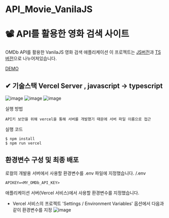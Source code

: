 # API_Movie_VanilaJS

# 📽 API를 활용한 영화 검색 사이트 
OMDb API를 활용한 VanilaJS 영화 검색 애플리케이션
이 프로젝트는 [JS버전](https://github.com/kimdayeon37/API_Movie_VanilaJS/tree/master)과 [TS버전](https://github.com/kimdayeon37/API_Movie_VanilaJS/tree/typescript)으로 나누어져있습니다.

[DEMO](https://api-movie-vanila-js.vercel.app/#/)

## ✔ 기술스택 Vercel Server , javascript -> typescript

![image](https://github.com/kimdayeon37/API_Movie_VanilaJS/assets/93921784/a894c712-27ae-4f1a-a807-15de4e5a6407)
![image](https://github.com/kimdayeon37/API_Movie_VanilaJS/assets/93921784/8defa3af-1d7a-4535-a5d2-aa8053056cb4)
![image](https://github.com/kimdayeon37/API_Movie_VanilaJS/assets/93921784/1ed39cea-c99f-48bc-bee8-d65404964b18)

실행 방법
```
API키 보안을 위해 vercel을 통해 서버를 개발했기 때문에 서버 파일 이름으로 접근 
```

실행 코드
```
$ npm install
$ npm run vercel
```



## 환경변수 구성 및 최종 배포 
로컬의 개발용 서버에서 사용할 환경변수를 .env 파일에 지정했습니다.
/.env
```
APIKEY=<MY_OMDb_API_KEY>
```

애플리케이션 서버(Vercel 서비스)에서 사용할 환경변수를 지정했습니다.
- Vercel 서비스의 프로젝트 'Settings / Environment Variables' 옵션에서 다음과 같이 환경변수를 지정
![image](https://github.com/kimdayeon37/API_Movie_VanilaJS/assets/93921784/fe77b3ef-e72b-498c-b51e-b1dc69ec42c9)

